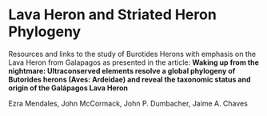 # Lava Heron and Striated Heron Phylogeny
Resources and links to the study of Burotides Herons with emphasis on the Lava Heron from Galapagos as presented in the article:
**Waking up from the nightmare: Ultraconserved elements resolve a global phylogeny of Butorides herons (Aves: Ardeidae)​ and reveal the taxonomic status and origin of the Galápagos Lava Heron**

Ezra Mendales, John McCormack, John P. Dumbacher, Jaime A. Chaves
